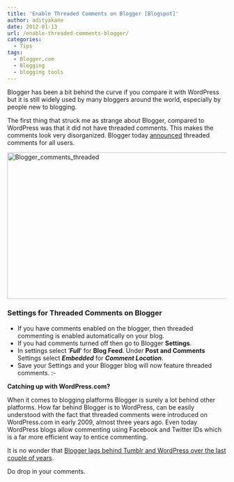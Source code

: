 ```yaml
---
title: 'Enable Threaded Comments on Blogger [Blogspot]'
author: adityakane
date: 2012-01-13
url: /enable-threaded-comments-blogger/
categories:
  - Tips
tags:
  - Blogger.com
  - Blogging
  - blogging tools
---
```

Blogger has been a bit behind the curve if you compare it with WordPress but it is still widely used by many bloggers around the world, especially by people new to blogging.

The first thing that struck me as strange about Blogger, compared to WordPress was that it did not have threaded comments. This makes the comments look very disorganized. Blogger today <a href="http://buzz.blogger.com/2012/01/engage-with-your-readers-through.html" onclick="_gaq.push(['_trackEvent', 'outbound-article', 'http://buzz.blogger.com/2012/01/engage-with-your-readers-through.html', 'announced']);" >announced</a> threaded comments for all users.

[<img class="wp-image-50270" style="padding-left: 0px;padding-right: 0px;padding-top: 0px;border: 0px" src="http://cdn.devilsworkshop.org/files/2012/01/Blogger_comments_threaded_thumb.png" alt="Blogger_comments_threaded" width="570" height="336" border="0" />][1]

### Settings for Threaded Comments on Blogger

  * If you have comments enabled on the blogger, then threaded commenting is enabled automatically on your blog.
  * If you had comments turned off then go to Blogger **Settings**.
  * In settings select ‘***Full***’ for **Blog Feed**. Under **Post and Comments** Settings select ***Embedded*** for ***Comment Location***.
  * Save your Settings and your Blogger blog will now feature threaded comments. <img src="http://devilsworkshop.org/wp-includes/images/smilies/simple-smile.png" alt=":-)" class="wp-smiley" style="height: 1em; max-height: 1em;" />

**Catching up with WordPress.com?**

When it comes to blogging platforms Blogger is surely a lot behind other platforms. How far behind Blogger is to WordPress, can be easily understood with the fact that threaded comments were introduced on WordPress.com in early 2009, almost three years ago. Even today WordPress blogs allow commenting using Facebook and Twitter IDs which is a far more efficient way to entice commenting.

It is no wonder that <a href="http://buzz.blogger.com/2012/01/engage-with-your-readers-through.html" onclick="_gaq.push(['_trackEvent', 'outbound-article', 'http://buzz.blogger.com/2012/01/engage-with-your-readers-through.html', 'Blogger lags behind Tumblr and WordPress over the last couple of years']);" >Blogger lags behind Tumblr and WordPress over the last couple of years</a>.

Do drop in your comments.

 [1]: http://cdn.devilsworkshop.org/files/2012/01/Blogger_comments_threaded.png
